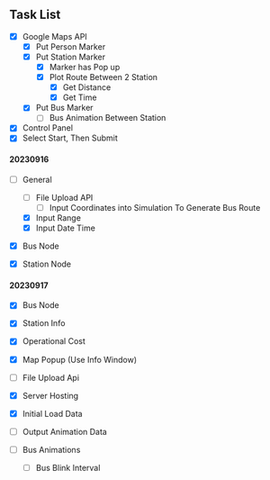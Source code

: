 ## Task List

- [x] Google Maps API
  - [x] Put Person Marker
  - [x] Put Station Marker
    - [x] Marker has Pop up
    - [x] Plot Route Between 2 Station
      - [x] Get Distance
      - [x] Get Time
  - [x] Put Bus Marker
    - [ ] Bus Animation Between Station
- [x] Control Panel
- [x] Select Start, Then Submit

#### 20230916
- [ ] General
  - [ ] File Upload API
    - [ ] Input Coordinates into Simulation To Generate Bus Route
  - [x] Input Range
  - [x] Input Date Time
- [x] Bus Node
- [x] Station Node


#### 20230917
- [x] Bus Node
- [x] Station Info
- [x] Operational Cost
- [x] Map Popup (Use Info Window)

- [ ] File Upload Api

- [x] Server Hosting
- [x] Initial Load Data
- [ ] Output Animation Data

- [ ] Bus Animations
  - [ ] Bus Blink Interval